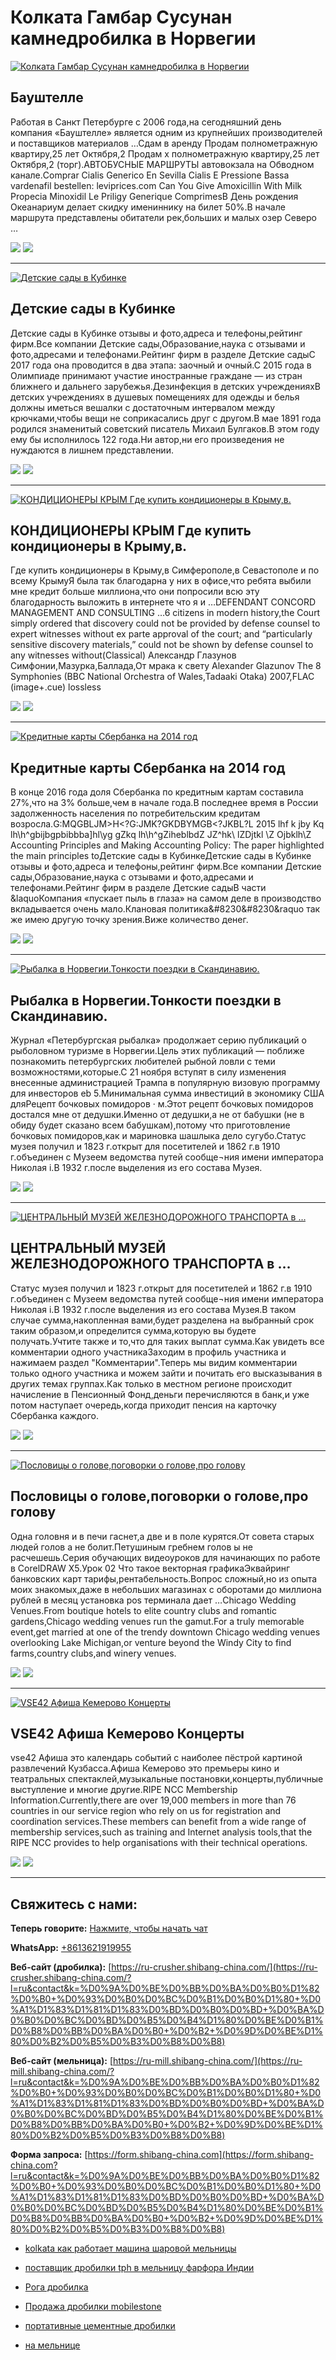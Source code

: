 # Колката Гамбар Сусунан камнедробилка в Норвегии

<a href="https://swt.shibang-china.com/?l=ru&img&k=%D0%9A%D0%BE%D0%BB%D0%BA%D0%B0%D1%82%D0%B0+%D0%93%D0%B0%D0%BC%D0%B1%D0%B0%D1%80+%D0%A1%D1%83%D1%81%D1%83%D0%BD%D0%B0%D0%BD+%D0%BA%D0%B0%D0%BC%D0%BD%D0%B5%D0%B4%D1%80%D0%BE%D0%B1%D0%B8%D0%BB%D0%BA%D0%B0+%D0%B2+%D0%9D%D0%BE%D1%80%D0%B2%D0%B5%D0%B3%D0%B8%D0%B8" target="_blank">![Колката Гамбар Сусунан камнедробилка в Норвегии](http://static.shibang-china.com/all-800x300/712.jpg)</a>

## Бауштелле
Работая в Санкт Петербурге с 2006 года,на сегодняшний день компания &#171;Бауштелле&#187; является одним из крупнейших производителей и поставщиков материалов …Сдам в аренду Продам полнометражную квартиру,25 лет Октября,2 Продам х полнометражную квартиру,25 лет Октября,2 (торг).АВТОБУСНЫЕ МАРШРУТЫ автовокзала на Обводном канале.Comprar Cialis Generico En Sevilla Cialis E Pressione Bassa vardenafil bestellen: leviprices.com Can You Give Amoxicillin With Milk Propecia Minoxidil Le Priligy Generique ComprimesВ День рождения Океанариум делает скидку имениннику на билет 50%.В начале маршрута представлены обитатели рек,больших и малых озер Северо …


<a href="https://whatsapp.shibangsoft.com/WhatsApp.php" target="_blank" title="WhatsApp">![](http://static.shibang-china.com/icon/whatsapp.png)</a> <a href="https://swt.shibang-china.com/?l=ru&icon&k=%D0%9A%D0%BE%D0%BB%D0%BA%D0%B0%D1%82%D0%B0+%D0%93%D0%B0%D0%BC%D0%B1%D0%B0%D1%80+%D0%A1%D1%83%D1%81%D1%83%D0%BD%D0%B0%D0%BD+%D0%BA%D0%B0%D0%BC%D0%BD%D0%B5%D0%B4%D1%80%D0%BE%D0%B1%D0%B8%D0%BB%D0%BA%D0%B0+%D0%B2+%D0%9D%D0%BE%D1%80%D0%B2%D0%B5%D0%B3%D0%B8%D0%B8" target="_blank">![](http://static.shibang-china.com/icon/chat-ru.png)</a>

---

<a href="https://swt.shibang-china.com/?l=ru&img&k=%D0%9A%D0%BE%D0%BB%D0%BA%D0%B0%D1%82%D0%B0+%D0%93%D0%B0%D0%BC%D0%B1%D0%B0%D1%80+%D0%A1%D1%83%D1%81%D1%83%D0%BD%D0%B0%D0%BD+%D0%BA%D0%B0%D0%BC%D0%BD%D0%B5%D0%B4%D1%80%D0%BE%D0%B1%D0%B8%D0%BB%D0%BA%D0%B0+%D0%B2+%D0%9D%D0%BE%D1%80%D0%B2%D0%B5%D0%B3%D0%B8%D0%B8" target="_blank">![Детские сады в Кубинке](http://static.shibang-china.com/all-800x300/117.jpg)</a>

## Детские сады в Кубинке
Детские сады в Кубинке отзывы и фото,адреса и телефоны,рейтинг фирм.Все компании Детские сады,Образование,наука с отзывами и фото,адресами и телефонами.Рейтинг фирм в разделе Детские садыС 2017 года она проводится в два этапа: заочный и очный.С 2015 года в Олимпиаде принимают участие иностранные граждане — из стран ближнего и дальнего зарубежья.Дезинфекция в детских учрежденияхВ детских учреждениях в душевых помещениях для одежды и белья должны иметься вешалки с достаточным интервалом между крючками,чтобы вещи не соприкасались друг с другом.В мае 1891 года родился знаменитый советский писатель Михаил Булгаков.В этом году ему бы исполнилось 122 года.Ни автор,ни его произведения не нуждаются в лишнем представлении.


<a href="https://whatsapp.shibangsoft.com/WhatsApp.php" target="_blank" title="WhatsApp">![](http://static.shibang-china.com/icon/whatsapp.png)</a> <a href="https://swt.shibang-china.com/?l=ru&icon&k=%D0%9A%D0%BE%D0%BB%D0%BA%D0%B0%D1%82%D0%B0+%D0%93%D0%B0%D0%BC%D0%B1%D0%B0%D1%80+%D0%A1%D1%83%D1%81%D1%83%D0%BD%D0%B0%D0%BD+%D0%BA%D0%B0%D0%BC%D0%BD%D0%B5%D0%B4%D1%80%D0%BE%D0%B1%D0%B8%D0%BB%D0%BA%D0%B0+%D0%B2+%D0%9D%D0%BE%D1%80%D0%B2%D0%B5%D0%B3%D0%B8%D0%B8" target="_blank">![](http://static.shibang-china.com/icon/chat-ru.png)</a>

---

<a href="https://swt.shibang-china.com/?l=ru&img&k=%D0%9A%D0%BE%D0%BB%D0%BA%D0%B0%D1%82%D0%B0+%D0%93%D0%B0%D0%BC%D0%B1%D0%B0%D1%80+%D0%A1%D1%83%D1%81%D1%83%D0%BD%D0%B0%D0%BD+%D0%BA%D0%B0%D0%BC%D0%BD%D0%B5%D0%B4%D1%80%D0%BE%D0%B1%D0%B8%D0%BB%D0%BA%D0%B0+%D0%B2+%D0%9D%D0%BE%D1%80%D0%B2%D0%B5%D0%B3%D0%B8%D0%B8" target="_blank">![КОНДИЦИОНЕРЫ КРЫМ Где купить кондиционеры в Крыму,в.](http://static.shibang-china.com/all-800x300/1295.jpg)</a>

## КОНДИЦИОНЕРЫ КРЫМ Где купить кондиционеры в Крыму,в.
Где купить кондиционеры в Крыму,в Симферополе,в Севастополе и по всему КрымуЯ была так благодарна у них в офисе,что ребята выбили мне кредит больше миллиона,что они попросили всю эту благодарность выложить в интернете что я и …DEFENDANT CONCORD MANAGEMENT AND CONSULTING …6 citizens in modern history,the Court simply ordered that discovery could not be provided by defense counsel to expert witnesses without ex parte approval of the court; and “particularly sensitive discovery materials,” could not be shown by defense counsel to any witnesses without(Classical) Александр Глазунов Симфонии,Мазурка,Баллада,От мрака к свету Alexander Glazunov The 8 Symphonies (BBC National Orchestra of Wales,Tadaaki Otaka) 2007,FLAC (image+.cue) lossless


<a href="https://whatsapp.shibangsoft.com/WhatsApp.php" target="_blank" title="WhatsApp">![](http://static.shibang-china.com/icon/whatsapp.png)</a> <a href="https://swt.shibang-china.com/?l=ru&icon&k=%D0%9A%D0%BE%D0%BB%D0%BA%D0%B0%D1%82%D0%B0+%D0%93%D0%B0%D0%BC%D0%B1%D0%B0%D1%80+%D0%A1%D1%83%D1%81%D1%83%D0%BD%D0%B0%D0%BD+%D0%BA%D0%B0%D0%BC%D0%BD%D0%B5%D0%B4%D1%80%D0%BE%D0%B1%D0%B8%D0%BB%D0%BA%D0%B0+%D0%B2+%D0%9D%D0%BE%D1%80%D0%B2%D0%B5%D0%B3%D0%B8%D0%B8" target="_blank">![](http://static.shibang-china.com/icon/chat-ru.png)</a>

---

<a href="https://swt.shibang-china.com/?l=ru&img&k=%D0%9A%D0%BE%D0%BB%D0%BA%D0%B0%D1%82%D0%B0+%D0%93%D0%B0%D0%BC%D0%B1%D0%B0%D1%80+%D0%A1%D1%83%D1%81%D1%83%D0%BD%D0%B0%D0%BD+%D0%BA%D0%B0%D0%BC%D0%BD%D0%B5%D0%B4%D1%80%D0%BE%D0%B1%D0%B8%D0%BB%D0%BA%D0%B0+%D0%B2+%D0%9D%D0%BE%D1%80%D0%B2%D0%B5%D0%B3%D0%B8%D0%B8" target="_blank">![Кредитные карты Сбербанка на 2014 год](http://static.shibang-china.com/all-800x300/419.jpg)</a>

## Кредитные карты Сбербанка на 2014 год
В конце 2016 года доля Сбербанка по кредитным картам составила 27%,что на 3% больше,чем в начале года.В последнее время в России задолженность населения по потребительским кредитам возросла.G:MQGBLJM&gt;H&lt;?G:JMK?GKDBYMGB&lt;?JKBL?L 2015 lhf k jby  Kq lh\h^gbijbgpbibbba]hl\yg gZkq lh\h^gZiheblbdZ JZ^hk\ lZDjtkl \Z Ojbklh\Z Accounting Principles and Making Accounting Policy: The paper highlighted the main principles toДетские сады в КубинкеДетские сады в Кубинке отзывы и фото,адреса и телефоны,рейтинг фирм.Все компании Детские сады,Образование,наука с отзывами и фото,адресами и телефонами.Рейтинг фирм в разделе Детские садыВ части &amp;laquoКомпания &#171;пускает пыль в глаза&#187; на самом деле в производство вкладывается очень мало.Клановая политика&amp;#8230&amp;#8230&amp;raquo так же имею другую точку зрения.Виже количество денег.


<a href="https://whatsapp.shibangsoft.com/WhatsApp.php" target="_blank" title="WhatsApp">![](http://static.shibang-china.com/icon/whatsapp.png)</a> <a href="https://swt.shibang-china.com/?l=ru&icon&k=%D0%9A%D0%BE%D0%BB%D0%BA%D0%B0%D1%82%D0%B0+%D0%93%D0%B0%D0%BC%D0%B1%D0%B0%D1%80+%D0%A1%D1%83%D1%81%D1%83%D0%BD%D0%B0%D0%BD+%D0%BA%D0%B0%D0%BC%D0%BD%D0%B5%D0%B4%D1%80%D0%BE%D0%B1%D0%B8%D0%BB%D0%BA%D0%B0+%D0%B2+%D0%9D%D0%BE%D1%80%D0%B2%D0%B5%D0%B3%D0%B8%D0%B8" target="_blank">![](http://static.shibang-china.com/icon/chat-ru.png)</a>

---

<a href="https://swt.shibang-china.com/?l=ru&img&k=%D0%9A%D0%BE%D0%BB%D0%BA%D0%B0%D1%82%D0%B0+%D0%93%D0%B0%D0%BC%D0%B1%D0%B0%D1%80+%D0%A1%D1%83%D1%81%D1%83%D0%BD%D0%B0%D0%BD+%D0%BA%D0%B0%D0%BC%D0%BD%D0%B5%D0%B4%D1%80%D0%BE%D0%B1%D0%B8%D0%BB%D0%BA%D0%B0+%D0%B2+%D0%9D%D0%BE%D1%80%D0%B2%D0%B5%D0%B3%D0%B8%D0%B8" target="_blank">![Рыбалка в Норвегии.Тонкости поездки в Скандинавию.](http://static.shibang-china.com/all-800x300/921.jpg)</a>

## Рыбалка в Норвегии.Тонкости поездки в Скандинавию.
Журнал &#171;Петербургская рыбалка&#187; продолжает серию публикаций о рыболовном туризме в Норвегии.Цель этих публикаций — поближе познакомить петербургских любителей рыбной ловли с теми возможностями,которые.С 21 ноября вступят в силу изменения внесенные администрацией Трампа в популярную визовую программу для инвесторов eb 5.Минимальная сумма инвестиций в экономику США дляРецепт бочковых помидоров&nbsp;&#0183;&#32;м.Этот рецепт бочковых помидоров достался мне от дедушки.Именно от дедушки,а не от бабушки (не в обиду будет сказано всем бабушкам),потому что приготовление бочковых помидоров,как и мариновка шашлыка дело сугубо.Статус музея получил и 1823 г.открыт для посетителей и 1862 г.в 1910 г.объединен с Музеем ведомства путей сообще&#172;ния имени императора Николая i.В 1932 г.после выделения из его состава Музея.


<a href="https://whatsapp.shibangsoft.com/WhatsApp.php" target="_blank" title="WhatsApp">![](http://static.shibang-china.com/icon/whatsapp.png)</a> <a href="https://swt.shibang-china.com/?l=ru&icon&k=%D0%9A%D0%BE%D0%BB%D0%BA%D0%B0%D1%82%D0%B0+%D0%93%D0%B0%D0%BC%D0%B1%D0%B0%D1%80+%D0%A1%D1%83%D1%81%D1%83%D0%BD%D0%B0%D0%BD+%D0%BA%D0%B0%D0%BC%D0%BD%D0%B5%D0%B4%D1%80%D0%BE%D0%B1%D0%B8%D0%BB%D0%BA%D0%B0+%D0%B2+%D0%9D%D0%BE%D1%80%D0%B2%D0%B5%D0%B3%D0%B8%D0%B8" target="_blank">![](http://static.shibang-china.com/icon/chat-ru.png)</a>

---

<a href="https://swt.shibang-china.com/?l=ru&img&k=%D0%9A%D0%BE%D0%BB%D0%BA%D0%B0%D1%82%D0%B0+%D0%93%D0%B0%D0%BC%D0%B1%D0%B0%D1%80+%D0%A1%D1%83%D1%81%D1%83%D0%BD%D0%B0%D0%BD+%D0%BA%D0%B0%D0%BC%D0%BD%D0%B5%D0%B4%D1%80%D0%BE%D0%B1%D0%B8%D0%BB%D0%BA%D0%B0+%D0%B2+%D0%9D%D0%BE%D1%80%D0%B2%D0%B5%D0%B3%D0%B8%D0%B8" target="_blank">![ЦЕНТРАЛЬНЫЙ МУЗЕЙ ЖЕЛЕЗНОДОРОЖНОГО ТРАНСПОРТА в …](http://static.shibang-china.com/all-800x300/236.jpg)</a>

## ЦЕНТРАЛЬНЫЙ МУЗЕЙ ЖЕЛЕЗНОДОРОЖНОГО ТРАНСПОРТА в …
Статус музея получил и 1823 г.открыт для посетителей и 1862 г.в 1910 г.объединен с Музеем ведомства путей сообще&#172;ния имени императора Николая i.В 1932 г.после выделения из его состава Музея.В таком случае сумма,накопленная вами,будет разделена на выбранный срок таким образом,и определится сумма,которую вы будете получать.Учтите также и то,что для таких выплат сумма.Как увидеть все комментарии одного участникаЗаходим в профиль участника и нажимаем раздел &quot;Комментарии&quot;.Теперь мы видим комментарии только одного участника и можем зайти и почитать его высказывания в других темах группах.Как только в местном регионе происходит начисление в Пенсионный Фонд,деньги перечисляются в банк,и уже потом наступает очередь,когда приходит пенсия на карточку Сбербанка каждого.


<a href="https://whatsapp.shibangsoft.com/WhatsApp.php" target="_blank" title="WhatsApp">![](http://static.shibang-china.com/icon/whatsapp.png)</a> <a href="https://swt.shibang-china.com/?l=ru&icon&k=%D0%9A%D0%BE%D0%BB%D0%BA%D0%B0%D1%82%D0%B0+%D0%93%D0%B0%D0%BC%D0%B1%D0%B0%D1%80+%D0%A1%D1%83%D1%81%D1%83%D0%BD%D0%B0%D0%BD+%D0%BA%D0%B0%D0%BC%D0%BD%D0%B5%D0%B4%D1%80%D0%BE%D0%B1%D0%B8%D0%BB%D0%BA%D0%B0+%D0%B2+%D0%9D%D0%BE%D1%80%D0%B2%D0%B5%D0%B3%D0%B8%D0%B8" target="_blank">![](http://static.shibang-china.com/icon/chat-ru.png)</a>

---

<a href="https://swt.shibang-china.com/?l=ru&img&k=%D0%9A%D0%BE%D0%BB%D0%BA%D0%B0%D1%82%D0%B0+%D0%93%D0%B0%D0%BC%D0%B1%D0%B0%D1%80+%D0%A1%D1%83%D1%81%D1%83%D0%BD%D0%B0%D0%BD+%D0%BA%D0%B0%D0%BC%D0%BD%D0%B5%D0%B4%D1%80%D0%BE%D0%B1%D0%B8%D0%BB%D0%BA%D0%B0+%D0%B2+%D0%9D%D0%BE%D1%80%D0%B2%D0%B5%D0%B3%D0%B8%D0%B8" target="_blank">![Пословицы о голове,поговорки о голове,про голову](http://static.shibang-china.com/all-800x300/1050.jpg)</a>

## Пословицы о голове,поговорки о голове,про голову
Одна головня и в печи гаснет,а две и в поле курятся.От совета старых людей голов а не болит.Петушиным гребнем голов ы не расчешешь.Серия обучающих видеоуроков для начинающих по работе в CorelDRAW X5.Урок 02 Что такое векторная графикаЭквайринг банковских карт тарифы,рентабельность.Вопрос сложный,но из опыта моих знакомых,даже в небольших магазинах с оборотами до миллиона рублей в месяц установка pos терминала дает …Chicago Wedding Venues.From boutique hotels to elite country clubs and romantic gardens,Chicago wedding venues run the gamut.For a truly memorable event,get married at one of the trendy downtown Chicago wedding venues overlooking Lake Michigan,or venture beyond the Windy City to find farms,country clubs,and winery venues.


<a href="https://whatsapp.shibangsoft.com/WhatsApp.php" target="_blank" title="WhatsApp">![](http://static.shibang-china.com/icon/whatsapp.png)</a> <a href="https://swt.shibang-china.com/?l=ru&icon&k=%D0%9A%D0%BE%D0%BB%D0%BA%D0%B0%D1%82%D0%B0+%D0%93%D0%B0%D0%BC%D0%B1%D0%B0%D1%80+%D0%A1%D1%83%D1%81%D1%83%D0%BD%D0%B0%D0%BD+%D0%BA%D0%B0%D0%BC%D0%BD%D0%B5%D0%B4%D1%80%D0%BE%D0%B1%D0%B8%D0%BB%D0%BA%D0%B0+%D0%B2+%D0%9D%D0%BE%D1%80%D0%B2%D0%B5%D0%B3%D0%B8%D0%B8" target="_blank">![](http://static.shibang-china.com/icon/chat-ru.png)</a>

---

<a href="https://swt.shibang-china.com/?l=ru&img&k=%D0%9A%D0%BE%D0%BB%D0%BA%D0%B0%D1%82%D0%B0+%D0%93%D0%B0%D0%BC%D0%B1%D0%B0%D1%80+%D0%A1%D1%83%D1%81%D1%83%D0%BD%D0%B0%D0%BD+%D0%BA%D0%B0%D0%BC%D0%BD%D0%B5%D0%B4%D1%80%D0%BE%D0%B1%D0%B8%D0%BB%D0%BA%D0%B0+%D0%B2+%D0%9D%D0%BE%D1%80%D0%B2%D0%B5%D0%B3%D0%B8%D0%B8" target="_blank">![VSE42 Афиша Кемерово Концерты](http://static.shibang-china.com/all-800x300/969.jpg)</a>

## VSE42 Афиша Кемерово Концерты
vse42 Афиша это календарь событий с наиболее пёстрой картиной развлечений Кузбасса.Афиша Кемерово это премьеры кино и театральных спектаклей,музыкальные постановки,концерты,публичные выступление и многие другие.RIPE NCC Membership Information.Currently,there are over 19,000 members in more than 76 countries in our service region who rely on us for registration and coordination services.These members can benefit from a wide range of membership services,such as training and Internet analysis tools,that the RIPE NCC provides to help organisations with their technical operations.

<a href="https://whatsapp.shibangsoft.com/WhatsApp.php" target="_blank" title="WhatsApp">![](http://static.shibang-china.com/icon/whatsapp.png)</a> <a href="https://swt.shibang-china.com/?l=ru&icon&k=%D0%9A%D0%BE%D0%BB%D0%BA%D0%B0%D1%82%D0%B0+%D0%93%D0%B0%D0%BC%D0%B1%D0%B0%D1%80+%D0%A1%D1%83%D1%81%D1%83%D0%BD%D0%B0%D0%BD+%D0%BA%D0%B0%D0%BC%D0%BD%D0%B5%D0%B4%D1%80%D0%BE%D0%B1%D0%B8%D0%BB%D0%BA%D0%B0+%D0%B2+%D0%9D%D0%BE%D1%80%D0%B2%D0%B5%D0%B3%D0%B8%D0%B8" target="_blank">![](http://static.shibang-china.com/icon/chat-ru.png)</a>

---
## Свяжитесь с нами:

**Теперь говорите:** [Нажмите, чтобы начать чат](https://swt.shibang-china.com?l=ru&contact&k=%D0%9A%D0%BE%D0%BB%D0%BA%D0%B0%D1%82%D0%B0+%D0%93%D0%B0%D0%BC%D0%B1%D0%B0%D1%80+%D0%A1%D1%83%D1%81%D1%83%D0%BD%D0%B0%D0%BD+%D0%BA%D0%B0%D0%BC%D0%BD%D0%B5%D0%B4%D1%80%D0%BE%D0%B1%D0%B8%D0%BB%D0%BA%D0%B0+%D0%B2+%D0%9D%D0%BE%D1%80%D0%B2%D0%B5%D0%B3%D0%B8%D0%B8)

**WhatsApp:**  [+8613621919955](https://whatsapp.shibangsoft.com/WhatsApp.php)

**Веб-сайт (дробилка):** [https://ru-crusher.shibang-china.com/](https://ru-crusher.shibang-china.com/?l=ru&contact&k=%D0%9A%D0%BE%D0%BB%D0%BA%D0%B0%D1%82%D0%B0+%D0%93%D0%B0%D0%BC%D0%B1%D0%B0%D1%80+%D0%A1%D1%83%D1%81%D1%83%D0%BD%D0%B0%D0%BD+%D0%BA%D0%B0%D0%BC%D0%BD%D0%B5%D0%B4%D1%80%D0%BE%D0%B1%D0%B8%D0%BB%D0%BA%D0%B0+%D0%B2+%D0%9D%D0%BE%D1%80%D0%B2%D0%B5%D0%B3%D0%B8%D0%B8)

**Веб-сайт (мельница):** [https://ru-mill.shibang-china.com/](https://ru-mill.shibang-china.com/?l=ru&contact&k=%D0%9A%D0%BE%D0%BB%D0%BA%D0%B0%D1%82%D0%B0+%D0%93%D0%B0%D0%BC%D0%B1%D0%B0%D1%80+%D0%A1%D1%83%D1%81%D1%83%D0%BD%D0%B0%D0%BD+%D0%BA%D0%B0%D0%BC%D0%BD%D0%B5%D0%B4%D1%80%D0%BE%D0%B1%D0%B8%D0%BB%D0%BA%D0%B0+%D0%B2+%D0%9D%D0%BE%D1%80%D0%B2%D0%B5%D0%B3%D0%B8%D0%B8)

**Форма запроса:** [https://form.shibang-china.com](https://form.shibang-china.com?l=ru&contact&k=%D0%9A%D0%BE%D0%BB%D0%BA%D0%B0%D1%82%D0%B0+%D0%93%D0%B0%D0%BC%D0%B1%D0%B0%D1%80+%D0%A1%D1%83%D1%81%D1%83%D0%BD%D0%B0%D0%BD+%D0%BA%D0%B0%D0%BC%D0%BD%D0%B5%D0%B4%D1%80%D0%BE%D0%B1%D0%B8%D0%BB%D0%BA%D0%B0+%D0%B2+%D0%9D%D0%BE%D1%80%D0%B2%D0%B5%D0%B3%D0%B8%D0%B8)

* [kolkata как работает машина шаровой мельницы](../133/kolkata%20%D0%BA%D0%B0%D0%BA%20%D1%80%D0%B0%D0%B1%D0%BE%D1%82%D0%B0%D0%B5%D1%82%20%D0%BC%D0%B0%D1%88%D0%B8%D0%BD%D0%B0%20%D1%88%D0%B0%D1%80%D0%BE%D0%B2%D0%BE%D0%B9%20%D0%BC%D0%B5%D0%BB%D1%8C%D0%BD%D0%B8%D1%86%D1%8B.md)

* [поставщик дробилки tph в мельницу фарфора Индии](../131/%D0%BF%D0%BE%D1%81%D1%82%D0%B0%D0%B2%D1%89%D0%B8%D0%BA%20%D0%B4%D1%80%D0%BE%D0%B1%D0%B8%D0%BB%D0%BA%D0%B8%20tph%20%D0%B2%20%D0%BC%D0%B5%D0%BB%D1%8C%D0%BD%D0%B8%D1%86%D1%83%20%D1%84%D0%B0%D1%80%D1%84%D0%BE%D1%80%D0%B0%20%D0%98%D0%BD%D0%B4%D0%B8%D0%B8.md)

* [Рога дробилка](../134/%D0%A0%D0%BE%D0%B3%D0%B0%20%D0%B4%D1%80%D0%BE%D0%B1%D0%B8%D0%BB%D0%BA%D0%B0.md)

* [Продажа дробилки mobilestone](../131/%D0%9F%D1%80%D0%BE%D0%B4%D0%B0%D0%B6%D0%B0%20%D0%B4%D1%80%D0%BE%D0%B1%D0%B8%D0%BB%D0%BA%D0%B8%20mobilestone.md)

* [портативные цементные дробилки](../132/%D0%BF%D0%BE%D1%80%D1%82%D0%B0%D1%82%D0%B8%D0%B2%D0%BD%D1%8B%D0%B5%20%D1%86%D0%B5%D0%BC%D0%B5%D0%BD%D1%82%D0%BD%D1%8B%D0%B5%20%D0%B4%D1%80%D0%BE%D0%B1%D0%B8%D0%BB%D0%BA%D0%B8.md)

* [на мельнице](../134/%D0%BD%D0%B0%20%D0%BC%D0%B5%D0%BB%D1%8C%D0%BD%D0%B8%D1%86%D0%B5.md)